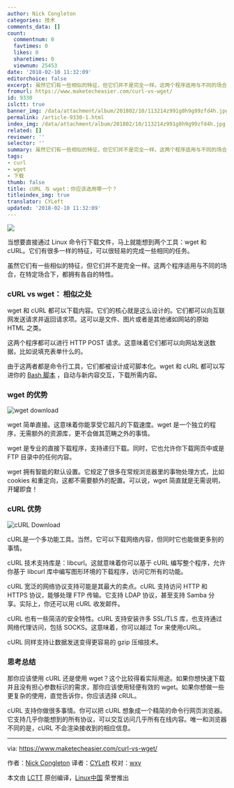 ```yaml
---
author: Nick Congleton
categories: 技术
comments_data: []
count:
  commentnum: 0
  favtimes: 0
  likes: 0
  sharetimes: 0
  viewnum: 25453
date: '2018-02-10 11:32:09'
editorchoice: false
excerpt: 虽然它们有一些相似的特征，但它们并不是完全一样。这两个程序适用与不同的场合，在特定场合下，都拥有各自的特性。
fromurl: https://www.maketecheasier.com/curl-vs-wget/
id: 9330
islctt: true
banner_img: /data/attachment/album/201802/10/113214z991g8h9g99zfd4h.jpg
permalink: /article-9330-1.html
index_img: /data/attachment/album/201802/10/113214z991g8h9g99zfd4h.jpg.thumb.jpg
related: []
reviewer: ''
selector: ''
summary: 虽然它们有一些相似的特征，但它们并不是完全一样。这两个程序适用与不同的场合，在特定场合下，都拥有各自的特性。
tags:
- curl
- wget
- 下载
thumb: false
title: cURL 与 wget：你应该选用哪一个？
titleindex_img: true
translator: CYLeft
updated: '2018-02-10 11:32:09'
---
```


![](/data/attachment/album/201802/10/113214z991g8h9g99zfd4h.jpg)


当想要直接通过 Linux 命令行下载文件，马上就能想到两个工具：wget 和 cURL。它们有很多一样的特征，可以很轻易的完成一些相同的任务。


虽然它们有一些相似的特征，但它们并不是完全一样。这两个程序适用与不同的场合，在特定场合下，都拥有各自的特性。


### cURL vs wget： 相似之处


wget 和 cURL 都可以下载内容。它们的核心就是这么设计的。它们都可以向互联网发送请求并返回请求项。这可以是文件、图片或者是其他诸如网站的原始 HTML 之类。


这两个程序都可以进行 HTTP POST 请求。这意味着它们都可以向网站发送数据，比如说填充表单什么的。


由于这两者都是命令行工具，它们都被设计成可脚本化。wget 和 cURL 都可以写进你的 [Bash 脚本](https://www.maketecheasier.com/beginners-guide-scripting-linux/) ，自动与新内容交互，下载所需内容。


### wget 的优势


![wget download](/data/attachment/album/201802/10/113216xpktn68tnvwnd1hw.jpg "wget download")


wget 简单直接。这意味着你能享受它超凡的下载速度。wget 是一个独立的程序，无需额外的资源库，更不会做其范畴之外的事情。


wget 是专业的直接下载程序，支持递归下载。同时，它也允许你下载网页中或是 FTP 目录中的任何内容。


wget 拥有智能的默认设置。它规定了很多在常规浏览器里的事物处理方式，比如 cookies 和重定向，这都不需要额外的配置。可以说，wget 简直就是无需说明，开罐即食！


### cURL 优势


![cURL Download](/data/attachment/album/201802/10/113216zp8zar8l1tgpbuku.jpg "cURL Download")


cURL是一个多功能工具。当然，它可以下载网络内容，但同时它也能做更多别的事情。


cURL 技术支持库是：libcurl。这就意味着你可以基于 cURL 编写整个程序，允许你基于 libcurl 库中编写图形环境的下载程序，访问它所有的功能。


cURL 宽泛的网络协议支持可能是其最大的卖点。cURL 支持访问 HTTP 和 HTTPS 协议，能够处理 FTP 传输。它支持 LDAP 协议，甚至支持 Samba 分享。实际上，你还可以用 cURL 收发邮件。


cURL 也有一些简洁的安全特性。cURL 支持安装许多 SSL/TLS 库，也支持通过网络代理访问，包括 SOCKS。这意味着，你可以越过 Tor 来使用cURL。


cURL 同样支持让数据发送变得更容易的 gzip 压缩技术。


### 思考总结


那你应该使用 cURL 还是使用 wget？这个比较得看实际用途。如果你想快速下载并且没有担心参数标识的需求，那你应该使用轻便有效的 wget。如果你想做一些更复杂的使用，直觉告诉你，你应该选择 cRUL。


cURL 支持你做很多事情。你可以把 cURL 想象成一个精简的命令行网页浏览器。它支持几乎你能想到的所有协议，可以交互访问几乎所有在线内容。唯一和浏览器不同的是，cURL 不会渲染接收到的相应信息。




---


via: <https://www.maketecheasier.com/curl-vs-wget/>


作者：[Nick Congleton](https://www.maketecheasier.com/author/nickcongleton/) 译者：[CYLeft](https://github.com/CYLeft) 校对：[wxy](https://github.com/wxy)


本文由 [LCTT](https://github.com/LCTT/TranslateProject) 原创编译，[Linux中国](https://linux.cn/) 荣誉推出